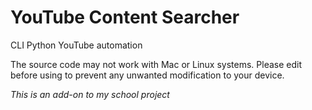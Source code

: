 # YouTube Content Searcher
CLI Python YouTube automation

The source code may not work with Mac or Linux systems. Please edit before using to prevent any unwanted modification to your device.

*This is an add-on to my school project*
